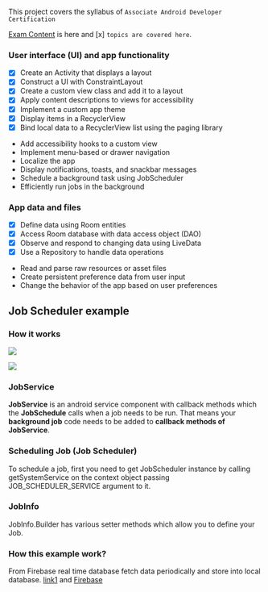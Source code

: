 This project covers the syllabus of `Associate Android Developer Certification`

[Exam Content](https://developers.google.com/training/certification/associate-android-developer/#exam-content) is here and [x] `topics are covered here`.


### User interface (UI) and app functionality
- [x] Create an Activity that displays a layout
- [x] Construct a UI with ConstraintLayout
- [x] Create a custom view class and add it to a layout
- [x] Apply content descriptions to views for accessibility
- [x] Implement a custom app theme
- [x] Display items in a RecyclerView
- [x] Bind local data to a RecyclerView list using the paging library
- Add accessibility hooks to a custom view
- Implement menu-based or drawer navigation
- Localize the app
- Display notifications, toasts, and snackbar messages
- Schedule a background task using JobScheduler
- Efficiently run jobs in the background

### App data and files

- [x] Define data using Room entities
- [x] Access Room database with data access object (DAO)
- [x] Observe and respond to changing data using LiveData
- [x] Use a Repository to handle data operations
- Read and parse raw resources or asset files
- Create persistent preference data from user input
- Change the behavior of the app based on user preferences


## Job Scheduler example


### How it works
![](https://github.com/anjandebnath/ArchitectureComponent/blob/job_schedular/img/job1.jpg)



![](https://github.com/anjandebnath/ArchitectureComponent/blob/job_schedular/img/job2.png)

### JobService

**JobService** is an android service component with callback methods which the **JobSchedule** calls when a job needs to be run.
That means your **background job** code needs to be added to **callback methods of JobService**.

### Scheduling Job (Job Scheduler)
To schedule a job, first you need to get JobScheduler instance by calling getSystemService on the context object passing JOB_SCHEDULER_SERVICE argument to it.

### JobInfo
JobInfo.Builder has various setter methods which allow you to define your Job.


### How this example work?

From Firebase real time database fetch data periodically and store into local database.
[link1](http://www.zoftino.com/android-job-scheduler-example) and [Firebase](https://www.androidhive.info/2016/10/android-working-with-firebase-realtime-database/)